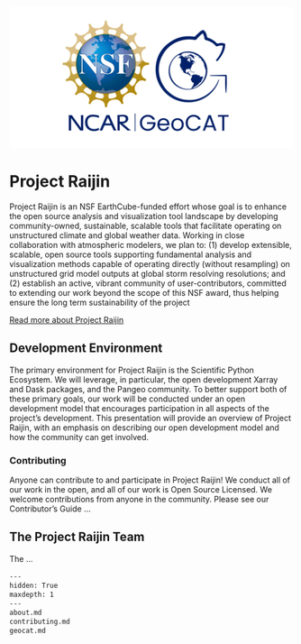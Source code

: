 ![](_static/images/logos/GeoCAT_Final_Logos-01.svg)

# Project Raijin

Project Raijin is an NSF EarthCube-funded effort whose goal is to
enhance the open source analysis and visualization tool landscape
by developing community-owned, sustainable, scalable tools that
facilitate operating on unstructured climate and global weather
data. Working in close collaboration with atmospheric modelers,
we plan to: (1) develop extensible, scalable, open source tools
supporting fundamental analysis and visualization methods capable
of operating directly (without resampling) on unstructured grid
model outputs at global storm resolving resolutions; and (2)
establish an active, vibrant community of user-contributors,
committed to extending our work beyond the scope of this NSF
award, thus helping ensure the long term sustainability of
the project

<span class="d-flex justify-content-center py-4">
    <a href="/about.html" role="button" class="btn btn-light btn-lg">
        Read more about Project Raijin
    </a>
</span>

## Development Environment

The primary environment for Project Raijin is the Scientific
Python Ecosystem. We will leverage, in particular, the open
development Xarray and Dask packages, and the Pangeo community.
To better support both of these primary goals, our work will be
conducted under an open development model that encourages
participation in all aspects of the project’s development. This
presentation will provide an overview of Project Raijin, with an
emphasis on describing our open development model and how the
community can get involved.

### Contributing

Anyone can contribute to and participate in Project Raijin!
We conduct all of our work in the open, and all of our work is
Open Source Licensed.
We welcome contributions from anyone in the community.
Please see our Contributor’s Guide ...

## The Project Raijin Team

The ...

```{toctree}
---
hidden: True
maxdepth: 1
---
about.md
contributing.md
geocat.md
```
